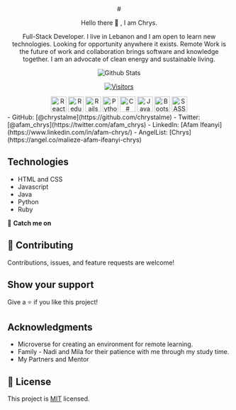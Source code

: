 
<!--
is a ✨ _special_ ✨ repository because its `README.md` (this file) appears on your GitHub profile.

Here are some ideas to get you started:

- 🔭 I’m currently working on ...
- 🌱 I’m currently learning ...
- 👯 I’m looking to collaborate on ...
- 🤔 I’m looking for help with ...
- 💬 Ask me about ...
- 📫 How to reach me: ...
- 😄 Pronouns: ...
- ⚡ Fun fact: ...
-->

<div align="center">
  #<p>Hello there 👋 , I am Chrys.</p>
  <p> Full-Stack Developer. I live in Lebanon and I am open to learn new technologies. Looking for opportunity anywhere it exists. Remote Work is the future of work and collaboration brings software and knowledge together. I am an advocate of clean energy and sustainable living.</p>

  ![Github Stats](https://github-readme-stats.vercel.app/api?username=Chrystalme&count_private=true&show_icons=true&theme=light)
  
  [![Visitors](https://visitor-badge.glitch.me/badge?page_id=page.id)]()

  <div>
    <img title="React" height=35 src="https://cdn.worldvectorlogo.com/logos/react-2.svg" />
    <img title="Redux" height=35 src="https://cdn.worldvectorlogo.com/logos/redux.svg" />
    <img title="Rails" height=35 src="https://cdn.worldvectorlogo.com/logos/rails.svg" />
    <img title="Python" height=35 src="https://cdn.worldvectorlogo.com/logos/python-5.svg" />
    <img title="C#" height=35 src="https://seeklogo.com/images/C/c-sharp-c-logo-02F17714BA-seeklogo.com.png" />
    <img title="Java" height=35 src="https://cdn.worldvectorlogo.com/logos/java-duke.svg" />
    <img title="Bootstrap" height=35 src="https://cdn.worldvectorlogo.com/logos/bootstrap-4.svg" />
    <img title="SASS" height=35 src="https://cdn.worldvectorlogo.com/logos/node-sass.svg" />
  </div>
</div>   
 - GitHub: [@chrystalme](https://github.com/chrystalme)
- Twitter: [@afam_chrys](https://twitter.com/afam_chrys)
- LinkedIn: [Afam Ifeanyi](https://www.linkedin.com/in/afam-chrys/)
- AngelList: [Chrys](https://angel.co/malieze-afam-ifeanyi-chrys)


## Technologies

- HTML and CSS
- Javascript
- Java
- Python
- Ruby 

👤 **Catch me on**



## 🤝 Contributing

Contributions, issues, and feature requests are welcome!

## Show your support

Give a ⭐️ if you like this project!

## Acknowledgments

- Microverse for creating an environment for remote learning.
- Family - Nadi and Mila for their patience with me through my study time.
- My Partners and Mentor

## 📝 License

This project is [MIT](https://mit-lincense.org) licensed.
